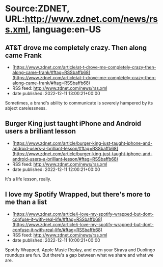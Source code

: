 # Source:ZDNET, URL:http://www.zdnet.com/news/rss.xml, language:en-US

## AT&T drove me completely crazy. Then along came Frank
 - [https://www.zdnet.com/article/at-t-drove-me-completely-crazy-then-along-came-frank/#ftag=RSSbaffb68](https://www.zdnet.com/article/at-t-drove-me-completely-crazy-then-along-came-frank/#ftag=RSSbaffb68)
 - RSS feed: http://www.zdnet.com/news/rss.xml
 - date published: 2022-12-11 13:00:21+00:00

Sometimes, a brand's ability to communicate is severely hampered by its abject carelessness.

## Burger King just taught iPhone and Android users a brilliant lesson
 - [https://www.zdnet.com/article/burger-king-just-taught-iphone-and-android-users-a-brilliant-lesson/#ftag=RSSbaffb68](https://www.zdnet.com/article/burger-king-just-taught-iphone-and-android-users-a-brilliant-lesson/#ftag=RSSbaffb68)
 - RSS feed: http://www.zdnet.com/news/rss.xml
 - date published: 2022-12-11 12:00:21+00:00

It's a life lesson, really.

## I love my Spotify Wrapped, but there's more to me than a list
 - [https://www.zdnet.com/article/i-love-my-spotify-wrapped-but-dont-confuse-it-with-real-life/#ftag=RSSbaffb68](https://www.zdnet.com/article/i-love-my-spotify-wrapped-but-dont-confuse-it-with-real-life/#ftag=RSSbaffb68)
 - RSS feed: http://www.zdnet.com/news/rss.xml
 - date published: 2022-12-11 10:00:21+00:00

Spotify Wrapped, Apple Music Replay, and even your Strava and Duolingo roundups are fun. But there's a gap between what we share and what we are.

